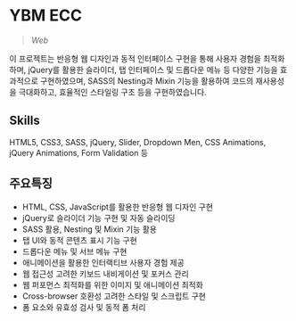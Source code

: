 # **YBM ECC**
>*Web*

이 프로젝트는 반응형 웹 디자인과 동적 인터페이스 구현을 통해 사용자 경험을 최적화하며, jQuery를 활용한 슬라이더, 탭 인터페이스 및 드롭다운 메뉴 등 다양한 기능을 효과적으로 구현하였으며, SASS의 Nesting과 Mixin 기능을 활용하여 코드의 재사용성을 극대화하고, 효율적인 스타일링 구조 등을 구현하였습니다. 

## Skills
HTML5, CSS3, SASS, jQuery, Slider, Dropdown Men, CSS Animations, jQuery Animations, Form Validation 등 

## 주요특징
* HTML, CSS, JavaScript를 활용한 반응형 웹 디자인 구현
* jQuery로 슬라이더 기능 구현 및 자동 슬라이딩
* SASS 활용, Nesting 및 Mixin 기능 활용
* 탭 UI와 동적 콘텐츠 표시 기능 구현
* 드롭다운 메뉴 및 서브 메뉴 구현
* 애니메이션을 활용한 인터랙티브 사용자 경험 제공
* 웹 접근성 고려한 키보드 내비게이션 및 포커스 관리
* 웹 퍼포먼스 최적화를 위한 이미지 및 애니메이션 최적화
* Cross-browser 호환성 고려한 스타일 및 스크립트 구현
* 폼 요소와 유효성 검사 및 동적 폼 처리